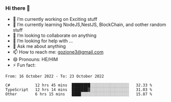 ### Hi there 👋

<!--
**charlieScript/charlieScript** is a ✨ _special_ ✨ repository because its `README.md` (this file) appears on your GitHub profile.

Here are some ideas to get you started: -->

- 🔭 I’m currently working on Exciting stuff
- 🌱 I’m currently learning NodeJS,NestJS, BlockChain, and oother random stuff
- 👯 I’m looking to collaborate on anything
- 🤔 I’m looking for help with ...
- 💬 Ask me about anything
- 📫 How to reach me: gozione3@gmail.com
- 😄 Pronouns: HE/HIM
- ⚡ Fun fact: 
<!--START_SECTION:waka-->

```text
From: 16 October 2022 - To: 23 October 2022

C#           12 hrs 45 mins  ████████░░░░░░░░░░░░░░░░░   32.33 %
TypeScript   12 hrs 14 mins  ███████▓░░░░░░░░░░░░░░░░░   31.03 %
Other        6 hrs 15 mins   ████░░░░░░░░░░░░░░░░░░░░░   15.87 %
```

<!--END_SECTION:waka-->
